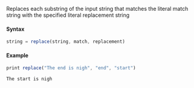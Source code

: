 Replaces each substring of the input string that matches the literal match string with the specified literal replacement string

#### Syntax
```js
string = replace(string, match, replacement)
```
#### Example
```js
print replace("The end is nigh", "end", "start")
```
```
The start is nigh
```
